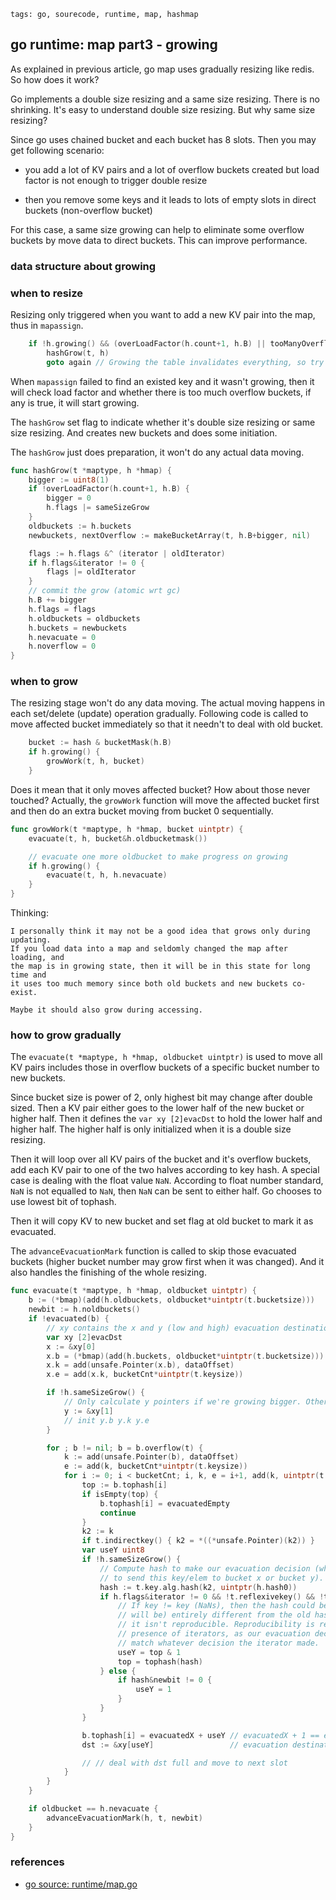 ```metadata
tags: go, sourecode, runtime, map, hashmap
```

## go runtime: map part3 - growing

As explained in previous article, go map uses gradually resizing like redis. So how
 does it work?

Go implements a double size resizing and a same size resizing. There is no shrinking.
It's easy to understand double size resizing. But why same size resizing?

Since go uses chained bucket and each bucket has 8 slots. Then you may get following
 scenario:

- you add a lot of KV pairs and a lot of overflow buckets created but load
 factor is not enough to trigger double resize

- then you remove some keys and it leads to lots of empty slots in direct buckets (non-overflow bucket)

For this case, a same size growing can help to eliminate some overflow buckets by move
 data to direct buckets. This can improve performance.

### data structure about growing

### when to resize
Resizing only triggered when you want to add a new KV pair into the map, thus in `mapassign`.

```go
	if !h.growing() && (overLoadFactor(h.count+1, h.B) || tooManyOverflowBuckets(h.noverflow, h.B)) {
		hashGrow(t, h)
		goto again // Growing the table invalidates everything, so try again
```

When `mapassign` failed to find an existed key and it wasn't growing, then it will check
 load factor and whether there is too much overflow buckets, if any is true, it will start
 growing.

The `hashGrow` set flag to indicate whether it's double size resizing or same size resizing.
And creates new buckets and does some initiation.

The `hashGrow` just does preparation, it won't do any actual data moving. 
```go
func hashGrow(t *maptype, h *hmap) {
	bigger := uint8(1)
	if !overLoadFactor(h.count+1, h.B) {
		bigger = 0
		h.flags |= sameSizeGrow
	}
	oldbuckets := h.buckets
	newbuckets, nextOverflow := makeBucketArray(t, h.B+bigger, nil)

	flags := h.flags &^ (iterator | oldIterator)
	if h.flags&iterator != 0 {
		flags |= oldIterator
	}
	// commit the grow (atomic wrt gc)
	h.B += bigger
	h.flags = flags
	h.oldbuckets = oldbuckets
	h.buckets = newbuckets
	h.nevacuate = 0
	h.noverflow = 0
}
```

### when to grow

The resizing stage won't do any data moving.  The actual moving happens in each
 set/delete (update) operation gradually. Following code is called to move affected
 bucket immediately so that it needn't to deal with old bucket.

``` go
	bucket := hash & bucketMask(h.B)
	if h.growing() {
		growWork(t, h, bucket)
	}
```

Does it mean that it only moves affected bucket? How about those never touched?
Actually, the `growWork` function will move the affected bucket first and then do an
 extra bucket moving from bucket 0 sequentially.

``` go
func growWork(t *maptype, h *hmap, bucket uintptr) {
	evacuate(t, h, bucket&h.oldbucketmask())

	// evacuate one more oldbucket to make progress on growing
	if h.growing() {
		evacuate(t, h, h.nevacuate)
	}
}
```

Thinking:

    I personally think it may not be a good idea that grows only during updating.
    If you load data into a map and seldomly changed the map after loading, and
    the map is in growing state, then it will be in this state for long time and
    it uses too much memory since both old buckets and new buckets co-exist.

    Maybe it should also grow during accessing.


### how to grow gradually
The `evacuate(t *maptype, h *hmap, oldbucket uintptr)` is used to move all KV pairs
 includes those in overflow buckets of a specific bucket number to new buckets.

Since bucket size is power of 2, only highest bit may change after double sized. Then
 a KV pair either goes to the lower half of the new bucket or higher half. Then it
 defines the `var xy [2]evacDst` to hold the lower half and higher half. The higher
 half is only initialized when it is a double size resizing.

Then it will loop over all KV pairs of the bucket and it's overflow buckets, add each
 KV pair to one of the two halves according to key hash. A special case is dealing
 with the float value `NaN`. According to float number standard, `NaN` is not equalled
 to `NaN`, then `NaN` can be sent to either half. Go chooses to use lowest bit of tophash.

Then it will copy KV to new bucket and set flag at old bucket to mark it as evacuated.

The `advanceEvacuationMark` function is called to skip those evacuated buckets (higher
 bucket number may grow first when it was changed). And it also handles the finishing of
 the whole resizing.

```go
func evacuate(t *maptype, h *hmap, oldbucket uintptr) {
	b := (*bmap)(add(h.oldbuckets, oldbucket*uintptr(t.bucketsize)))
	newbit := h.noldbuckets()
	if !evacuated(b) {
		// xy contains the x and y (low and high) evacuation destinations.
		var xy [2]evacDst
		x := &xy[0]
		x.b = (*bmap)(add(h.buckets, oldbucket*uintptr(t.bucketsize)))
		x.k = add(unsafe.Pointer(x.b), dataOffset)
		x.e = add(x.k, bucketCnt*uintptr(t.keysize))

		if !h.sameSizeGrow() {
			// Only calculate y pointers if we're growing bigger. Otherwise GC can see bad pointers.
			y := &xy[1]
            // init y.b y.k y.e
		}

		for ; b != nil; b = b.overflow(t) {
			k := add(unsafe.Pointer(b), dataOffset)
			e := add(k, bucketCnt*uintptr(t.keysize))
			for i := 0; i < bucketCnt; i, k, e = i+1, add(k, uintptr(t.keysize)), add(e, uintptr(t.elemsize)) {
				top := b.tophash[i]
				if isEmpty(top) {
					b.tophash[i] = evacuatedEmpty
					continue
				}
				k2 := k
				if t.indirectkey() { k2 = *((*unsafe.Pointer)(k2)) }
				var useY uint8
				if !h.sameSizeGrow() {
					// Compute hash to make our evacuation decision (whether we need
					// to send this key/elem to bucket x or bucket y).
					hash := t.key.alg.hash(k2, uintptr(h.hash0))
					if h.flags&iterator != 0 && !t.reflexivekey() && !t.key.alg.equal(k2, k2) {
						// If key != key (NaNs), then the hash could be (and probably
						// will be) entirely different from the old hash. Moreover,
						// it isn't reproducible. Reproducibility is required in the
						// presence of iterators, as our evacuation decision must
						// match whatever decision the iterator made.
						useY = top & 1
						top = tophash(hash)
					} else {
						if hash&newbit != 0 {
							useY = 1
						}
					}
				}

				b.tophash[i] = evacuatedX + useY // evacuatedX + 1 == evacuatedY
				dst := &xy[useY]                 // evacuation destination

                // // deal with dst full and move to next slot
			}
		}
	}

	if oldbucket == h.nevacuate {
		advanceEvacuationMark(h, t, newbit)
	}
}
```

### references
- [go source: runtime/map.go](https://github.com/golang/go/blob/go1.13.5/src/runtime/map.go)
